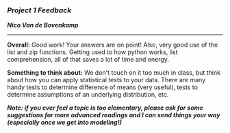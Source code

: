 ### ***Project 1 Feedback***

***Nico Van de Bovenkamp***
***

**Overall:** Good work! Your answers are on point! Also, very good use of the list and zip functions. Getting used to how python works, list comprehension, all of that saves a lot of time and energy.

**Something to think about:**
    We don't touch on it too much in class, but think about how you can apply statistical tests to your data. There are many handy tests to determine difference of means (very useful), tests to determine assumptions of an underlying distribution, etc.

***Note: if you ever feel a topic is too elementary, please ask for some suggestions for more advanced readings and I can send things your way (especially once we get into modeling!)***
